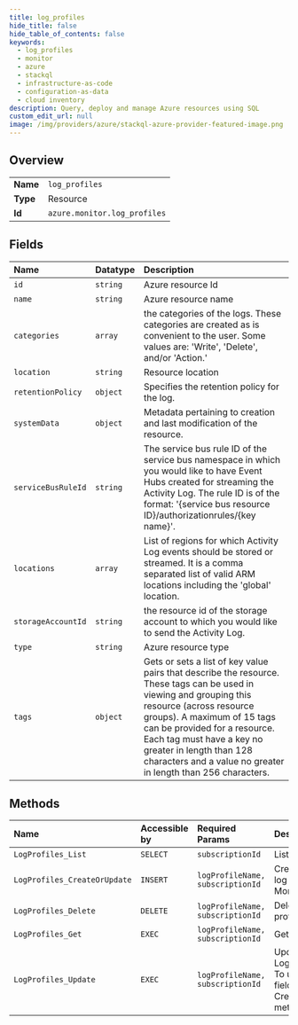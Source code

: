 ```yaml
---
title: log_profiles
hide_title: false
hide_table_of_contents: false
keywords:
  - log_profiles
  - monitor
  - azure    
  - stackql
  - infrastructure-as-code
  - configuration-as-data
  - cloud inventory
description: Query, deploy and manage Azure resources using SQL
custom_edit_url: null
image: /img/providers/azure/stackql-azure-provider-featured-image.png
---
```

  
    

## Overview
<table><tbody>
<tr><td><b>Name</b></td><td><code>log_profiles</code></td></tr>
<tr><td><b>Type</b></td><td>Resource</td></tr>
<tr><td><b>Id</b></td><td><code>azure.monitor.log_profiles</code></td></tr>
</tbody></table>

## Fields
| Name | Datatype | Description |
|:-----|:---------|:------------|
| `id` | `string` | Azure resource Id |
| `name` | `string` | Azure resource name |
| `categories` | `array` | the categories of the logs. These categories are created as is convenient to the user. Some values are: 'Write', 'Delete', and/or 'Action.' |
| `location` | `string` | Resource location |
| `retentionPolicy` | `object` | Specifies the retention policy for the log. |
| `systemData` | `object` | Metadata pertaining to creation and last modification of the resource. |
| `serviceBusRuleId` | `string` | The service bus rule ID of the service bus namespace in which you would like to have Event Hubs created for streaming the Activity Log. The rule ID is of the format: '&#123;service bus resource ID&#125;/authorizationrules/&#123;key name&#125;'. |
| `locations` | `array` | List of regions for which Activity Log events should be stored or streamed. It is a comma separated list of valid ARM locations including the 'global' location. |
| `storageAccountId` | `string` | the resource id of the storage account to which you would like to send the Activity Log. |
| `type` | `string` | Azure resource type |
| `tags` | `object` | Gets or sets a list of key value pairs that describe the resource. These tags can be used in viewing and grouping this resource (across resource groups). A maximum of 15 tags can be provided for a resource. Each tag must have a key no greater in length than 128 characters and a value no greater in length than 256 characters. |
## Methods
| Name | Accessible by | Required Params | Description |
|:-----|:--------------|:----------------|:------------|
| `LogProfiles_List` | `SELECT` | `subscriptionId` | List the log profiles. |
| `LogProfiles_CreateOrUpdate` | `INSERT` | `logProfileName, subscriptionId` | Create or update a log profile in Azure Monitoring REST API. |
| `LogProfiles_Delete` | `DELETE` | `logProfileName, subscriptionId` | Deletes the log profile. |
| `LogProfiles_Get` | `EXEC` | `logProfileName, subscriptionId` | Gets the log profile. |
| `LogProfiles_Update` | `EXEC` | `logProfileName, subscriptionId` | Updates an existing LogProfilesResource. To update other fields use the CreateOrUpdate method. |
